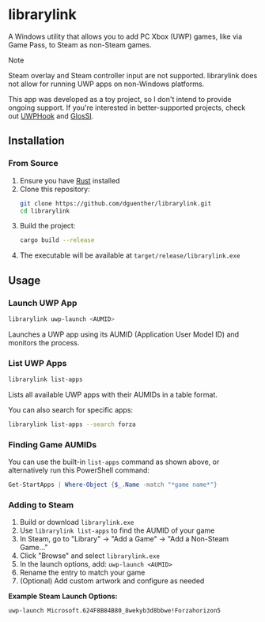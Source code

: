 # librarylink

A Windows utility that allows you to add PC Xbox (UWP) games, like via Game Pass, to Steam as non-Steam games. 

> [!NOTE]
> Steam overlay and Steam controller input are not supported. librarylink does not allow for running UWP apps on non-Windows platforms.

This app was developed as a toy project, so I don't intend to provide ongoing support. If you're interested in better-supported projects, check out [UWPHook](https://github.com/BrianLima/UWPHook) and [GlosSI](https://github.com/Alia5/GlosSI).

## Installation

### From Source

1. Ensure you have [Rust](https://rustup.rs/) installed
2. Clone this repository:
   ```bash
   git clone https://github.com/dguenther/librarylink.git
   cd librarylink
   ```
3. Build the project:
   ```bash
   cargo build --release
   ```
4. The executable will be available at `target/release/librarylink.exe`

## Usage

### Launch UWP App
```bash
librarylink uwp-launch <AUMID>
```
Launches a UWP app using its AUMID (Application User Model ID) and monitors the process.

### List UWP Apps
```bash
librarylink list-apps
```
Lists all available UWP apps with their AUMIDs in a table format.

You can also search for specific apps:
```bash
librarylink list-apps --search forza
```

### Finding Game AUMIDs

You can use the built-in `list-apps` command as shown above, or alternatively run this PowerShell command:

```powershell
Get-StartApps | Where-Object {$_.Name -match "*game name*"}
```

### Adding to Steam

1. Build or download `librarylink.exe`
2. Use `librarylink list-apps` to find the AUMID of your game
3. In Steam, go to "Library" → "Add a Game" → "Add a Non-Steam Game..."
4. Click "Browse" and select `librarylink.exe`
5. In the launch options, add: `uwp-launch <AUMID>`
6. Rename the entry to match your game
7. (Optional) Add custom artwork and configure as needed

**Example Steam Launch Options:**
```
uwp-launch Microsoft.624F8B84B80_8wekyb3d8bbwe!Forzahorizon5
```
